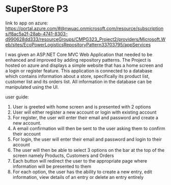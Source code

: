 # SuperStore P3

link to app on azure: https://portal.azure.com/#@nwuac.onmicrosoft.com/resource/subscriptions/f8ac5a2f-28ab-4741-8303-d990628dd333/resourceGroups/CMPG323_Project2/providers/Microsoft.Web/sites/EcoPowerLogisticsRepositoryPattern33703795/appServices

I was given an ASP.NET Core MVC Web Application that needed to be enhanced and improved by adding repository patterns. The Project is hosted on azure and displays a simple website that has a home screen and a login or register feature. This application is connected to a database which contains information about a store, specifically its product list, customer list and its orders list. All information in the database can be manipulated using the UI.

user guide:
1. User is greeted with home screen and is presented with 2 options
2. User will either register a new account or login with existing account
3. For register, the user will enter their email and password and create a new account.
4. A email confirmation will then be sent to the user asking them to confirm their account
5. For login, the user will enter their email and password and login to their account
6. The user will then be able to select 3 options on the bar at the top of the screen namely Products, Customers and Orders
7. Each button will redirect the user to the appropriate page where information will be presented to them
8. For each option, the user has the ability to create a new entry, edit information, view details of an entry or delete an entry entirely 
